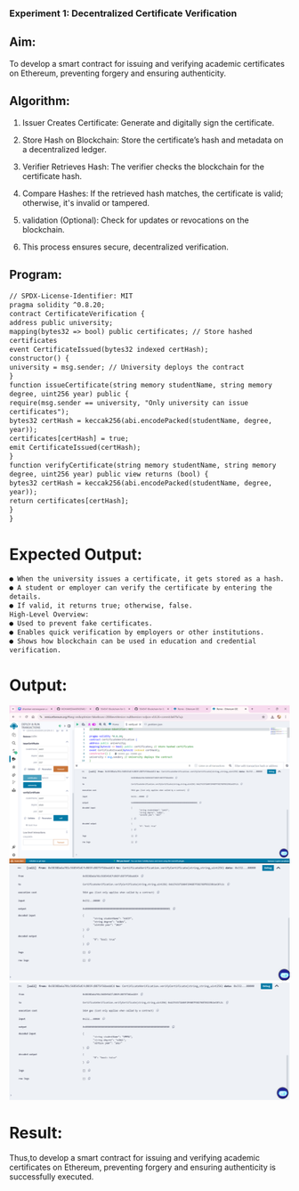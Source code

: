 ### Experiment 1: Decentralized Certificate Verification
## Aim:
  To develop a smart contract for issuing and verifying academic certificates on Ethereum, preventing forgery and ensuring authenticity.
## Algorithm:
1. Issuer Creates Certificate: Generate and digitally sign the certificate.

2. Store Hash on Blockchain: Store the certificate’s hash and metadata on a decentralized ledger.

3. Verifier Retrieves Hash: The verifier checks the blockchain for the certificate hash.

4. Compare Hashes: If the retrieved hash matches, the certificate is valid; otherwise, it's invalid or tampered.

5. validation (Optional): Check for updates or revocations on the blockchain.

6. This process ensures secure, decentralized verification.
## Program:
```
// SPDX-License-Identifier: MIT
pragma solidity ^0.8.20;
contract CertificateVerification {
address public university;
mapping(bytes32 => bool) public certificates; // Store hashed certificates
event CertificateIssued(bytes32 indexed certHash);
constructor() {
university = msg.sender; // University deploys the contract
}
function issueCertificate(string memory studentName, string memory degree, uint256 year) public {
require(msg.sender == university, "Only university can issue certificates");
bytes32 certHash = keccak256(abi.encodePacked(studentName, degree, year));
certificates[certHash] = true;
emit CertificateIssued(certHash);
}
function verifyCertificate(string memory studentName, string memory degree, uint256 year) public view returns (bool) {
bytes32 certHash = keccak256(abi.encodePacked(studentName, degree, year));
return certificates[certHash];
}
}
```
# Expected Output:
```
● When the university issues a certificate, it gets stored as a hash.
● A student or employer can verify the certificate by entering the details.
● If valid, it returns true; otherwise, false.
High-Level Overview:
● Used to prevent fake certificates.
● Enables quick verification by employers or other institutions.
● Shows how blockchain can be used in education and credential verification.
```

# Output:
![alt text](output1.png)
![alt text](true.png)
![alt text](false.png)

# Result:
Thus,to develop a smart contract for issuing and verifying academic certificates on Ethereum, preventing forgery and ensuring authenticity is successfully executed.

